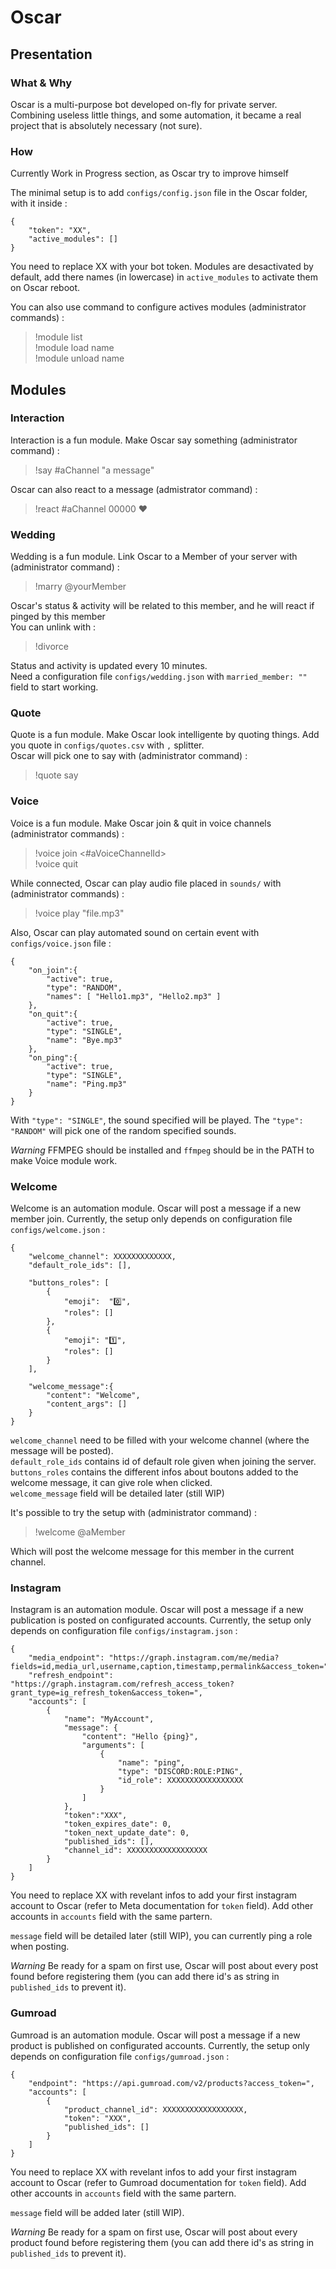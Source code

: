 # Oscar

## Presentation

### What & Why
Oscar is a multi-purpose bot developed on-fly for private server.  
Combining useless little things, and some automation, it became a real project that is absolutely necessary (not sure).

### How
Currently Work in Progress section, as Oscar try to improve himself

The minimal setup is to add `configs/config.json` file in the Oscar folder, with it inside : 
```
{
	"token": "XX",
	"active_modules": []
}
```

You need to replace XX with your bot token. Modules are desactivated by default, add there names (in lowercase) in `active_modules` to activate them on Oscar reboot.  

You can also use command to configure actives modules (administrator commands) :
> !module list  
> !module load name  
> !module unload name  

## Modules 

### Interaction 
Interaction is a fun module. Make Oscar say something (administrator command) :
> !say #aChannel "a message"  

Oscar can also react to a message (admistrator command) :
> !react #aChannel 00000 :heart:

### Wedding
Wedding is a fun module. Link Oscar to a Member of your server with (administrator command) :
> !marry @yourMember  

Oscar's status & activity will be related to this member, and he will react if pinged by this member  
You can unlink with :  
> !divorce  

Status and activity is updated every 10 minutes.  
Need a configuration file `configs/wedding.json` with `married_member: ""` field to start working.

### Quote
Quote is a fun module. Make Oscar look intelligente by quoting things. Add you quote in `configs/quotes.csv` with `,` splitter.  
Oscar will pick one to say with (administrator command) : 
> !quote say  

### Voice
Voice is a fun module. Make Oscar join & quit in voice channels (administrator commands) :
> !voice join <#aVoiceChannelId>  
> !voice quit  

While connected, Oscar can play audio file placed in `sounds/` with (administrator commands) :
> !voice play "file.mp3"  

Also, Oscar can play automated sound on certain event with `configs/voice.json` file : 
```
{
	"on_join":{
		"active": true,
		"type": "RANDOM",
		"names": [ "Hello1.mp3", "Hello2.mp3" ]
	},
	"on_quit":{
		"active": true,
		"type": "SINGLE",
		"name": "Bye.mp3"
	},
	"on_ping":{
		"active": true,
		"type": "SINGLE",
		"name": "Ping.mp3"
	}
}
```
With `"type": "SINGLE"`, the sound specified will be played. The `"type": "RANDOM"` will pick one of the random specified sounds.  

*Warning* FFMPEG should be installed and `ffmpeg` should be in the PATH to make Voice module work.

### Welcome

Welcome is an automation module. Oscar will post a message if a new member join.
Currently, the setup only depends on configuration file `configs/welcome.json` : 
```
{
	"welcome_channel": XXXXXXXXXXXXX,
    "default_role_ids": [],

	"buttons_roles": [
		{
			"emoji":  "0️⃣",
			"roles": []
		},
		{
			"emoji": "1️⃣",
			"roles": []
		}
	],

	"welcome_message":{
		"content": "Welcome",
		"content_args": []
	}
}
```
`welcome_channel` need to be filled with your welcome channel (where the message will be posted).    
`default_role_ids` contains id of default role given when joining the server.  
`buttons_roles` contains the different infos about boutons added to the welcome message, it can give role when clicked.  
`welcome_message` field will be detailed later (still WIP)  

It's possible to try the setup with (administrator command) : 
>!welcome @aMember  

Which will post the welcome message for this member in the current channel.

### Instagram
Instagram is an automation module. Oscar will post a message if a new publication is posted on configurated accounts.
Currently, the setup only depends on configuration file `configs/instagram.json` :  
```
{
    "media_endpoint": "https://graph.instagram.com/me/media?fields=id,media_url,username,caption,timestamp,permalink&access_token=",
    "refresh_endpoint": "https://graph.instagram.com/refresh_access_token?grant_type=ig_refresh_token&access_token=",
    "accounts": [
        {
            "name": "MyAccount",
            "message": {
                "content": "Hello {ping}",
                "arguments": [
                    {
                        "name": "ping",
                        "type": "DISCORD:ROLE:PING",
                        "id_role": XXXXXXXXXXXXXXXXX
                    }
                ]
            },
            "token":"XXX",
            "token_expires_date": 0,
            "token_next_update_date": 0,
            "published_ids": [],
            "channel_id": XXXXXXXXXXXXXXXXXX
        }
    ]
}
```
You need to replace XX with revelant infos to add your first instagram account to Oscar (refer to Meta documentation for `token` field). Add other accounts in `accounts` field with the same partern.  

`message` field will be detailed later (still WIP), you can currently ping a role when posting.  

*Warning* Be ready for a spam on first use, Oscar will post about every post found before registering them (you can add there id's as string in `published_ids` to prevent it).

### Gumroad  
Gumroad is an automation module. Oscar will post a message if a new product is published on configurated accounts.
Currently, the setup only depends on configuration file `configs/gumroad.json` :  
```
{
    "endpoint": "https://api.gumroad.com/v2/products?access_token=",
    "accounts": [
        {
            "product_channel_id": XXXXXXXXXXXXXXXXXX,
            "token": "XXX",
            "published_ids": []
        }
    ]
}
```
You need to replace XX with revelant infos to add your first instagram account to Oscar (refer to Gumroad documentation for `token` field). Add other accounts in `accounts` field with the same partern.  

`message` field will be added later (still WIP).

*Warning* Be ready for a spam on first use, Oscar will post about every product found before registering them (you can add there id's as string in `published_ids` to prevent it).